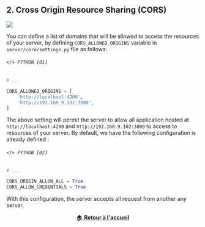 ## 2. Cross Origin Resource Sharing (CORS)
![](https://img.shields.io/badge/lastest-2023--05--09-success)

You can define  a list of domains that will be allowed to access the resources
of your server, by defining `CORS_ALLOWED_ORIGINS` variable in
`server/core/settings.py` file as follows:

###### `</> PYTHON [01]`
```python
# ...

CORS_ALLOWED_ORIGINS = [
    'http://localhost:4200',
    'http://192.168.9.102:3000',
]

```

The above setting will permit the server to allow all application hosted at 
`http://localhost:4200` and `http://192.168.9.102:3000` 
to access to resources of your server. By default, 
we have the following configuration is already defined :

###### `</> PYTHON [02]`
```python
# ...

CORS_ORIGIN_ALLOW_ALL = True
CORS_ALLOW_CREDENTIALS = True

```

With this configuration, the server accepts all request from another any
server.

<div align="center">

[:house: **Retour à l'accueil**](../README.md)

</div>

<br/>
